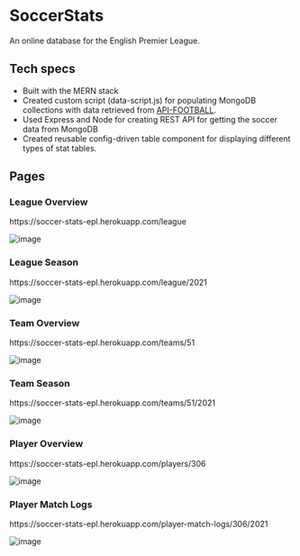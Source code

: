 # SoccerStats

An online database for the English Premier League.

<h2>Tech specs</h2>
<ul>
  <li>Built with the MERN stack</li>
  <li>Created custom script (data-script.js) for populating MongoDB collections with data retrieved from <a href="https://www.api-football.com/">API-FOOTBALL</a>.</li>
  <li>Used Express and Node for creating REST API for getting the soccer data from MongoDB</li>
  <li>Created reusable config-driven table component for displaying different types of stat tables.</li>
</ul>
<h2>Pages</h2>

<h3>League Overview</h3>
https://soccer-stats-epl.herokuapp.com/league

![image](https://github.com/bluebarryz/SoccerStats/assets/45883553/34892ade-63b5-46ac-a95e-692fb61227fa)

<h3>League Season</h3>
https://soccer-stats-epl.herokuapp.com/league/2021

![image](https://github.com/bluebarryz/SoccerStats/assets/45883553/299a087c-cc48-41db-83b3-23bb89ec0b9c)

<h3>Team Overview</h3>
https://soccer-stats-epl.herokuapp.com/teams/51

![image](https://github.com/bluebarryz/SoccerStats/assets/45883553/435fcbba-0e1a-4a4d-b8c4-816c62842e67)

<h3>Team Season</h3>
https://soccer-stats-epl.herokuapp.com/teams/51/2021

![image](https://github.com/bluebarryz/SoccerStats/assets/45883553/63b7b018-d85f-42a9-8396-6eebdbfc4199)

<h3>Player Overview</h3>
https://soccer-stats-epl.herokuapp.com/players/306

![image](https://github.com/bluebarryz/SoccerStats/assets/45883553/488a1ba7-4231-4dbb-8922-e655bb82841a)

<h3>Player Match Logs</h3>
https://soccer-stats-epl.herokuapp.com/player-match-logs/306/2021

![image](https://github.com/bluebarryz/SoccerStats/assets/45883553/293c3777-aae8-4ba0-8374-64b72fcc760a)
